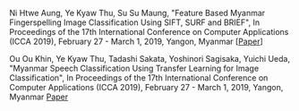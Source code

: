 Ni Htwe Aung, Ye Kyaw Thu, Su Su Maung, "Feature Based Myanmar Fingerspelling Image Classification Using SIFT, SURF and BRIEF",
In Proceedings of the 17th International Conference on Computer Applications (ICCA 2019), February 27 - March 1, 2019, 
Yangon, Myanmar [[Paper](https://github.com/ye-kyaw-thu/papers/blob/master/ICCA2019/camera-ready-1.pdf)]

Ou Ou Khin, Ye Kyaw Thu, Tadashi Sakata, Yoshinori Sagisaka, Yuichi Ueda, "Myanmar Speech Classification Using 
Transfer Learning for Image Classification", In Proceedings of the 17th International Conference on 
Computer Applications (ICCA 2019), February 27 - March 1, 2019, Yangon, Myanmar [Paper](https://github.com/ye-kyaw-thu/papers/blob/master/ICCA2019/ICCA2019_paper_53_CameraReady.pdf)
